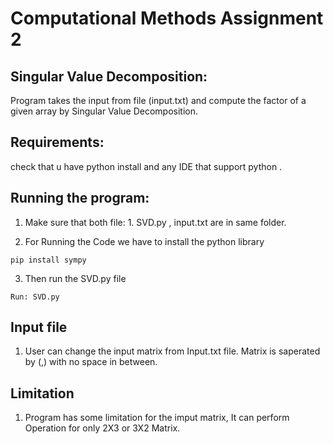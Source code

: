 # Computational Methods Assignment 2

## Singular Value Decomposition:

  Program takes the input from file (input.txt) and compute the factor of a given array by Singular Value Decomposition.

## Requirements:
 check that u have python install and any IDE that support python .

## Running the program:

1. Make sure that both file: 1. SVD.py , input.txt are in same folder.

2. For Running the Code we have to install the python library

```
pip install sympy
```
3. Then run the SVD.py file 
```
Run: SVD.py
```

## Input file
1. User can change the input matrix from Input.txt file.
Matrix is saperated by (,) with no space in between. 

## Limitation

1. Program has some limitation for the imput matrix, It can perform Operation for only 2X3 or 3X2 Matrix. 

